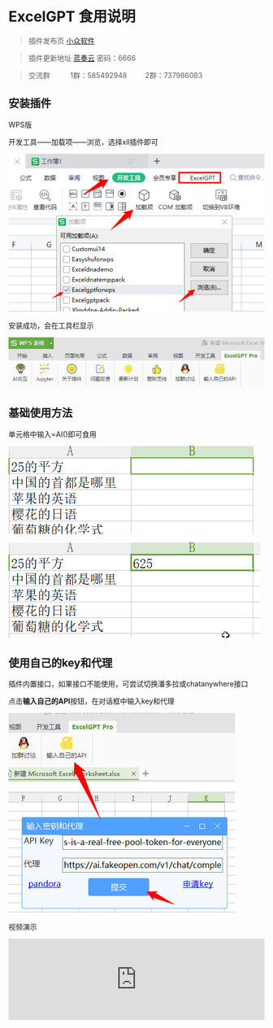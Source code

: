# ExcelGPT 食用说明

> 插件发布页 [小众软件](https://meta.appinn.net/t/topic/43611)

> 插件更新地址 [蓝奏云](https://ifwz.lanzouw.com/b07dbq48f)  密码：6666

> 交流群  &emsp; &emsp; 1群：585492948  &emsp; &emsp;2群：737986083

## 安装插件

WPS版

开发工具——加载项——浏览，选择xll插件即可

![](img/1.png)

安装成功，会在工具栏显示

![](img/2.png)

## 基础使用方法

单元格中输入=AI()即可食用

![](img/1.gif)

![](img/2.gif)

## 使用自己的key和代理

插件内置接口，如果接口不能使用，可尝试切换潘多拉或chatanywhere接口

点击**输入自己的API**按钮，在对话框中输入key和代理

![](img/3.png)

视频演示

<iframe frameborder="0" src="https://api.paugram.com/bili?bv=BV1V14y1173C&style=gray" style="height: 160px; width: 100%"></iframe>


